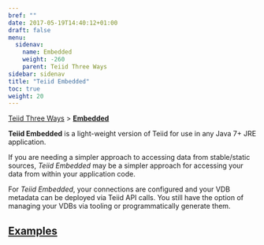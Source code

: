 ```yaml
---
bref: ""
date: 2017-05-19T14:40:12+01:00
draft: false
menu:
  sidenav:
    name: Embedded
    weight: -260
    parent: Teiid Three Ways
sidebar: sidenav
title: "Teiid Embedded"
toc: true
weight: 20
---
```

[Teiid Three Ways](..) > [**Embedded**](./Embedded)

**Teiid Embedded** is a light-weight version of Teiid for use in any Java 7+ JRE application.

If you are needing a simpler approach to accessing data from stable/static sources, *Teiid Embedded* may be a simpler approach for accessing your data from within your application code.

For *Teiid Embedded*, your connections are configured <TBD> and your VDB metadata can be deployed via Teiid API calls. You still have the option of managing your VDBs via tooling or programmatically generate them.

## [**Examples**](https://github.com/teiid/teiid-embedded-examples)